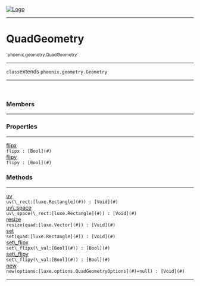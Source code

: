 
[![Logo](../../../images/logo.png)](../../../api/index.html)

---



<h1>QuadGeometry</h1>
<small>`phoenix.geometry.QuadGeometry`</small>



---

`class`extends <code><span>phoenix.geometry.Geometry</span></code>

---

&nbsp;
&nbsp;



<h3>Members</h3> <hr/>



<h3>Properties</h3> <hr/><span class="member apipage">
                <a name="flipx"><a class="lift" href="#flipx">flipx</a></a><div class="clear"></div><code class="signature apipage">flipx : [Bool](#)</code><br/></span>
            <span class="small_desc_flat"></span><span class="member apipage">
                <a name="flipy"><a class="lift" href="#flipy">flipy</a></a><div class="clear"></div><code class="signature apipage">flipy : [Bool](#)</code><br/></span>
            <span class="small_desc_flat"></span>



<h3>Methods</h3> <hr/><span class="method apipage">
            <a name="uv"><a class="lift" href="#uv">uv</a></a> <div class="clear"></div><code class="signature apipage">uv(\_rect:[luxe.Rectangle](#)<span></span>) : [Void](#)</code><br/><span class="small_desc_flat"></span>
        </span>
    <span class="method apipage">
            <a name="uv_space"><a class="lift" href="#uv_space">uv\_space</a></a> <div class="clear"></div><code class="signature apipage">uv\_space(\_rect:[luxe.Rectangle](#)<span></span>) : [Void](#)</code><br/><span class="small_desc_flat"></span>
        </span>
    <span class="method apipage">
            <a name="resize"><a class="lift" href="#resize">resize</a></a> <div class="clear"></div><code class="signature apipage">resize(quad:[luxe.Vector](#)<span></span>) : [Void](#)</code><br/><span class="small_desc_flat"></span>
        </span>
    <span class="method apipage">
            <a name="set"><a class="lift" href="#set">set</a></a> <div class="clear"></div><code class="signature apipage">set(quad:[luxe.Rectangle](#)<span></span>) : [Void](#)</code><br/><span class="small_desc_flat"></span>
        </span>
    <span class="method apipage">
            <a name="set_flipx"><a class="lift" href="#set_flipx">set\_flipx</a></a> <div class="clear"></div><code class="signature apipage">set\_flipx(\_val:[Bool](#)<span></span>) : [Bool](#)</code><br/><span class="small_desc_flat"></span>
        </span>
    <span class="method apipage">
            <a name="set_flipy"><a class="lift" href="#set_flipy">set\_flipy</a></a> <div class="clear"></div><code class="signature apipage">set\_flipy(\_val:[Bool](#)<span></span>) : [Bool](#)</code><br/><span class="small_desc_flat"></span>
        </span>
    <span class="method apipage">
            <a name="new"><a class="lift" href="#new">new</a></a> <div class="clear"></div><code class="signature apipage">new(options:[luxe.options.QuadGeometryOptions](#)<span>=null</span>) : [Void](#)</code><br/><span class="small_desc_flat"></span>
        </span>
    





---

&nbsp;
&nbsp;
&nbsp;
&nbsp;